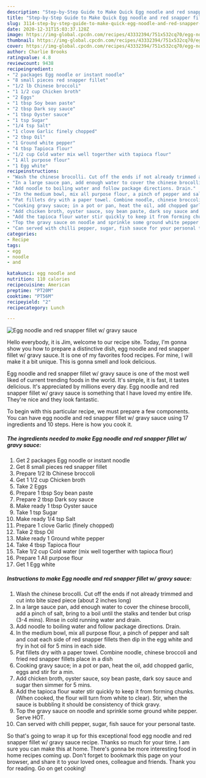 ```yaml
---
description: "Step-by-Step Guide to Make Quick Egg noodle and red snapper fillet w/ gravy sauce"
title: "Step-by-Step Guide to Make Quick Egg noodle and red snapper fillet w/ gravy sauce"
slug: 3114-step-by-step-guide-to-make-quick-egg-noodle-and-red-snapper-fillet-w-gravy-sauce
date: 2020-12-31T15:03:37.128Z
image: https://img-global.cpcdn.com/recipes/43332394/751x532cq70/egg-noodle-and-red-snapper-fillet-w-gravy-sauce-recipe-main-photo.jpg
thumbnail: https://img-global.cpcdn.com/recipes/43332394/751x532cq70/egg-noodle-and-red-snapper-fillet-w-gravy-sauce-recipe-main-photo.jpg
cover: https://img-global.cpcdn.com/recipes/43332394/751x532cq70/egg-noodle-and-red-snapper-fillet-w-gravy-sauce-recipe-main-photo.jpg
author: Charlie Brooks
ratingvalue: 4.8
reviewcount: 9438
recipeingredient:
- "2 packages Egg noodle or instant noodle"
- "8 small pieces red snapper fillet"
- "1/2 lb Chinese broccoli"
- "1 1/2 cup Chicken broth"
- "2 Eggs"
- "1 tbsp Soy bean paste"
- "2 tbsp Dark soy sauce"
- "1 tbsp Oyster sauce"
- "1 tsp Sugar"
- "1/4 tsp Salt"
- "1 clove Garlic finely chopped"
- "2 tbsp Oil"
- "1 Ground white pepper"
- "4 tbsp Tapioca flour"
- "1/2 cup Cold water mix well togerther with tapioca flour"
- "1 All purpose flour"
- "1 Egg white"
recipeinstructions:
- "Wash the chinese brocolli. Cut off the ends if not already trimmed and cut into bite sized piece (about 2 inches long)"
- "In a large sauce pan, add enough water to cover the chinese brocolli, add a pinch of salt, bring to a boil until the stalks and tender but crisp (3-4 mins). Rinse in cold running water and drain."
- "Add noodle to boiling water and follow package directions. Drain."
- "In the medium bowl, mix all purpose flour, a pinch of pepper and salt and coat each side of red snapper fillets then dip in the egg white and fry in hot oil for 5 mins in each side."
- "Pat fillets dry with a paper towel. Combine noodle, chinese broccoli and fried red snapper fillets place in a dish"
- "Cooking gravy sauce; in a pot or pan, heat the oil, add chopped garlic, eggs and stir for a min."
- "Add chicken broth, oyster sauce, soy bean paste, dark soy sauce and sugar then simmer for 5 mins."
- "Add the tapioca flour water stir quickly to keep it from forming chunks. (When cooked, the flour will turn from white to clear). Stir, when the sauce is bubbling it should be consistency of thick gravy."
- "Top the gravy sauce on noodle and sprinkle some ground white pepper. Serve HOT."
- "Can served with chilli pepper, sugar, fish sauce for your personal taste."
categories:
- Recipe
tags:
- egg
- noodle
- and

katakunci: egg noodle and 
nutrition: 110 calories
recipecuisine: American
preptime: "PT20M"
cooktime: "PT56M"
recipeyield: "2"
recipecategory: Lunch

---
```



![Egg noodle and red snapper fillet w/ gravy sauce](https://img-global.cpcdn.com/recipes/43332394/751x532cq70/egg-noodle-and-red-snapper-fillet-w-gravy-sauce-recipe-main-photo.jpg)

Hello everybody, it is Jim, welcome to our recipe site. Today, I'm gonna show you how to prepare a distinctive dish, egg noodle and red snapper fillet w/ gravy sauce. It is one of my favorites food recipes. For mine, I will make it a bit unique. This is gonna smell and look delicious.



Egg noodle and red snapper fillet w/ gravy sauce is one of the most well liked of current trending foods in the world. It's simple, it is fast, it tastes delicious. It's appreciated by millions every day. Egg noodle and red snapper fillet w/ gravy sauce is something that I have loved my entire life. They're nice and they look fantastic.


To begin with this particular recipe, we must prepare a few components. You can have egg noodle and red snapper fillet w/ gravy sauce using 17 ingredients and 10 steps. Here is how you cook it.

<!--inarticleads1-->

##### The ingredients needed to make Egg noodle and red snapper fillet w/ gravy sauce:

1. Get 2 packages Egg noodle or instant noodle
1. Get 8 small pieces red snapper fillet
1. Prepare 1/2 lb Chinese broccoli
1. Get 1 1/2 cup Chicken broth
1. Take 2 Eggs
1. Prepare 1 tbsp Soy bean paste
1. Prepare 2 tbsp Dark soy sauce
1. Make ready 1 tbsp Oyster sauce
1. Take 1 tsp Sugar
1. Make ready 1/4 tsp Salt
1. Prepare 1 clove Garlic (finely chopped)
1. Take 2 tbsp Oil
1. Make ready 1 Ground white pepper
1. Take 4 tbsp Tapioca flour
1. Take 1/2 cup Cold water (mix well togerther with tapioca flour)
1. Prepare 1 All purpose flour
1. Get 1 Egg white




<!--inarticleads2-->

##### Instructions to make Egg noodle and red snapper fillet w/ gravy sauce:

1. Wash the chinese brocolli. Cut off the ends if not already trimmed and cut into bite sized piece (about 2 inches long)
1. In a large sauce pan, add enough water to cover the chinese brocolli, add a pinch of salt, bring to a boil until the stalks and tender but crisp (3-4 mins). Rinse in cold running water and drain.
1. Add noodle to boiling water and follow package directions. Drain.
1. In the medium bowl, mix all purpose flour, a pinch of pepper and salt and coat each side of red snapper fillets then dip in the egg white and fry in hot oil for 5 mins in each side.
1. Pat fillets dry with a paper towel. Combine noodle, chinese broccoli and fried red snapper fillets place in a dish
1. Cooking gravy sauce; in a pot or pan, heat the oil, add chopped garlic, eggs and stir for a min.
1. Add chicken broth, oyster sauce, soy bean paste, dark soy sauce and sugar then simmer for 5 mins.
1. Add the tapioca flour water stir quickly to keep it from forming chunks. (When cooked, the flour will turn from white to clear). Stir, when the sauce is bubbling it should be consistency of thick gravy.
1. Top the gravy sauce on noodle and sprinkle some ground white pepper. Serve HOT.
1. Can served with chilli pepper, sugar, fish sauce for your personal taste.




So that's going to wrap it up for this exceptional food egg noodle and red snapper fillet w/ gravy sauce recipe. Thanks so much for your time. I am sure you can make this at home. There's gonna be more interesting food in home recipes coming up. Don't forget to bookmark this page on your browser, and share it to your loved ones, colleague and friends. Thank you for reading. Go on get cooking!
